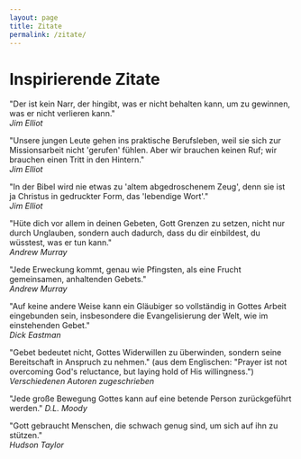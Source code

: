 ```yaml
---
layout: page
title: Zitate
permalink: /zitate/
---
```


# Inspirierende Zitate

"Der ist kein Narr, der hingibt, was er nicht behalten kann, um zu gewinnen, was er nicht verlieren kann."    
*Jim Elliot*

"Unsere jungen Leute gehen ins praktische Berufsleben, weil sie sich zur Missionsarbeit nicht 'gerufen' fühlen. Aber wir brauchen keinen Ruf; wir brauchen einen Tritt in den Hintern."  
*Jim Elliot*

"In der Bibel wird nie etwas zu 'altem abgedroschenem Zeug', denn sie ist ja Christus in gedruckter Form, das 'lebendige Wort'."  
*Jim Elliot*

"Hüte dich vor allem in deinen Gebeten, Gott Grenzen zu setzen, nicht nur durch Unglauben, sondern auch dadurch, dass du dir einbildest, du wüsstest, was er tun kann."  
*Andrew Murray*

"Jede Erweckung kommt, genau wie Pfingsten, als eine Frucht gemeinsamen, anhaltenden Gebets."  
*Andrew Murray*

"Auf keine andere Weise kann ein Gläubiger so vollständig in Gottes Arbeit eingebunden sein, insbesondere die Evangelisierung der Welt, wie im einstehenden Gebet."  
*Dick Eastman*

"Gebet bedeutet nicht, Gottes Widerwillen zu überwinden, sondern seine Bereitschaft in Anspruch zu nehmen." (aus dem Englischen: "Prayer ist not overcoming God's reluctance, but laying hold of His willingness.")  
*Verschiedenen Autoren zugeschrieben*

"Jede große Bewegung Gottes kann auf eine betende Person zurückgeführt werden."
*D.L. Moody* 

"Gott gebraucht Menschen, die schwach genug sind, um sich auf ihn zu stützen."  
*Hudson Taylor*
